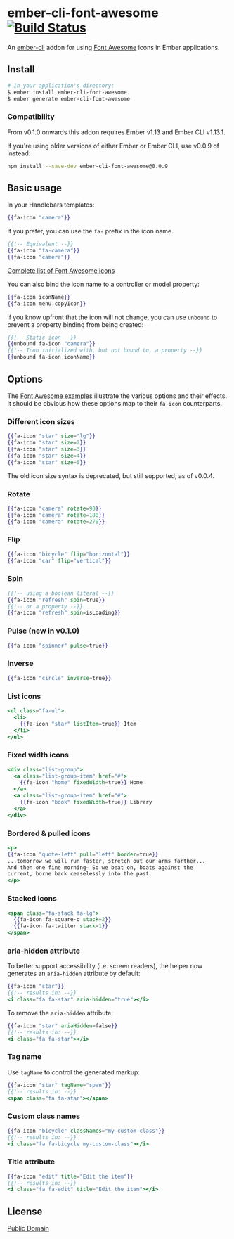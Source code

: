 # ember-cli-font-awesome [![Build Status](https://travis-ci.org/lfridael/ember-cli-font-awesome.svg?branch=master)](https://travis-ci.org/lfridael/ember-cli-font-awesome)

An [ember-cli](http://www.ember-cli.com) addon for using [Font Awesome](http://fortawesome.github.io/Font-Awesome/) icons in Ember applications.

## Install

```bash
# In your application's directory:
$ ember install ember-cli-font-awesome
$ ember generate ember-cli-font-awesome
```

### Compatibility

From v0.1.0 onwards this addon requires Ember v1.13 and Ember CLI v1.13.1.

If you're using older versions of either Ember or Ember CLI, use v0.0.9 of instead:

```bash
npm install --save-dev ember-cli-font-awesome@0.0.9
```

## Basic usage

In your Handlebars templates:

```hbs
{{fa-icon "camera"}}
```

If you prefer, you can use the `fa-` prefix in the icon name.

```hbs
{{!-- Equivalent --}}
{{fa-icon "fa-camera"}}
{{fa-icon "camera"}}
```

[Complete list of Font Awesome icons](http://fortawesome.github.io/Font-Awesome/icons/)

You can also bind the icon name to a controller or model property:

```hbs
{{fa-icon iconName}}
{{fa-icon menu.copyIcon}}
```

if you know upfront that the icon will not change, you can use `unbound` to prevent a property binding from being created:

```hbs
{{!-- Static icon --}}
{{unbound fa-icon "camera"}}
{{!-- Icon initialized with, but not bound to, a property --}}
{{unbound fa-icon iconName}}
```

## Options

The [Font Awesome examples](http://fortawesome.github.io/Font-Awesome/examples/) illustrate the various options and their effects. It should be obvious how these options map to their `fa-icon` counterparts.

### Different icon sizes

```hbs
{{fa-icon "star" size="lg"}}
{{fa-icon "star" size=2}}
{{fa-icon "star" size=3}}
{{fa-icon "star" size=4}}
{{fa-icon "star" size=5}}
```

The old icon size syntax is deprecated, but still supported, as of v0.0.4.

### Rotate

```hbs
{{fa-icon "camera" rotate=90}}
{{fa-icon "camera" rotate=180}}
{{fa-icon "camera" rotate=270}}
```

### Flip

```hbs
{{fa-icon "bicycle" flip="horizontal"}}
{{fa-icon "car" flip="vertical"}}
```

### Spin

```hbs
{{!-- using a boolean literal --}}
{{fa-icon "refresh" spin=true}}
{{!-- or a property --}}
{{fa-icon "refresh" spin=isLoading}}
```

### Pulse (new in v0.1.0)

```hbs
{{fa-icon "spinner" pulse=true}}
```

### Inverse

```hbs
{{fa-icon "circle" inverse=true}}
```

### List icons

```hbs
<ul class="fa-ul">
  <li>
    {{fa-icon "star" listItem=true}} Item
  </li>
</ul>
```

### Fixed width icons

```hbs
<div class="list-group">
  <a class="list-group-item" href="#">
    {{fa-icon "home" fixedWidth=true}} Home
  </a>
  <a class="list-group-item" href="#">
    {{fa-icon "book" fixedWidth=true}} Library
  </a>
</div>
```

### Bordered & pulled icons

```hbs
<p>
{{fa-icon "quote-left" pull="left" border=true}}
...tomorrow we will run faster, stretch out our arms farther...
And then one fine morning— So we beat on, boats against the
current, borne back ceaselessly into the past.
</p>
```

### Stacked icons

```hbs
<span class="fa-stack fa-lg">
  {{fa-icon fa-square-o stack=2}}
  {{fa-icon fa-twitter stack=1}}
</span>
```

### aria-hidden attribute

To better support accessibility (i.e. screen readers), the helper now generates an `aria-hidden` attribute by default:

```hbs
{{fa-icon "star"}}
{{!-- results in: --}}
<i class="fa fa-star" aria-hidden="true"></i>
```

To remove the `aria-hidden` attribute:

```hbs
{{fa-icon "star" ariaHidden=false}}
{{!-- results in: --}}
<i class="fa fa-star"></i>
```

### Tag name

Use `tagName` to control the generated markup:

```hbs
{{fa-icon "star" tagName="span"}}
{{!-- results in: --}}
<span class="fa fa-star"></span>
```

### Custom class names

```hbs
{{fa-icon "bicycle" classNames="my-custom-class"}}
{{!-- results in: --}}
<i class="fa fa-bicycle my-custom-class"></i>
```

### Title attribute

```hbs
{{fa-icon "edit" title="Edit the item"}}
{{!-- results in: --}}
<i class="fa fa-edit" title="Edit the item"></i>
```

## License

[Public Domain](UNLICENSE)
